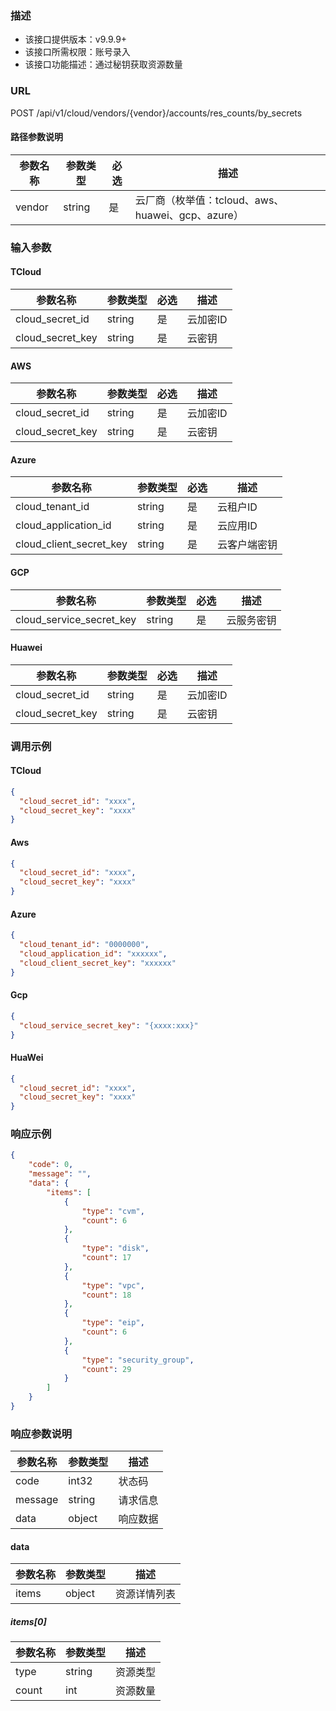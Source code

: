 ### 描述

- 该接口提供版本：v9.9.9+
- 该接口所需权限：账号录入
- 该接口功能描述：通过秘钥获取资源数量

### URL

POST /api/v1/cloud/vendors/{vendor}/accounts/res_counts/by_secrets

#### 路径参数说明

| 参数名称   | 参数类型   | 必选  | 描述                                   |
|--------|--------|-----|--------------------------------------|
| vendor | string | 是   | 云厂商（枚举值：tcloud、aws、huawei、gcp、azure） |

### 输入参数

#### TCloud

| 参数名称             | 参数类型   | 必选  | 描述    |
|------------------|--------|-----|-------|
| cloud_secret_id  | string | 是   | 云加密ID |
| cloud_secret_key | string | 是   | 云密钥   |

#### AWS

| 参数名称             | 参数类型   | 必选  | 描述    |
|------------------|--------|-----|-------|
| cloud_secret_id  | string | 是   | 云加密ID |
| cloud_secret_key | string | 是   | 云密钥   |

#### Azure

| 参数名称                    | 参数类型   | 必选  | 描述     |
|-------------------------|--------|-----|--------|
| cloud_tenant_id         | string | 是   | 云租户ID  |
| cloud_application_id    | string | 是   | 云应用ID  |
| cloud_client_secret_key | string | 是   | 云客户端密钥 |

#### GCP

| 参数名称                     | 参数类型   | 必选  | 描述    |
|--------------------------|--------|-----|-------|
| cloud_service_secret_key | string | 是   | 云服务密钥 |

#### Huawei

| 参数名称             | 参数类型   | 必选  | 描述    |
|------------------|--------|-----|-------|
| cloud_secret_id  | string | 是   | 云加密ID |
| cloud_secret_key | string | 是   | 云密钥   |

### 调用示例

#### TCloud

```json
{
  "cloud_secret_id": "xxxx",
  "cloud_secret_key": "xxxx"
}
```

#### Aws

```json
{
  "cloud_secret_id": "xxxx",
  "cloud_secret_key": "xxxx"
}
```

#### Azure

```json
{
  "cloud_tenant_id": "0000000",
  "cloud_application_id": "xxxxxx",
  "cloud_client_secret_key": "xxxxxx"
}
```

#### Gcp

```json
{
  "cloud_service_secret_key": "{xxxx:xxx}"
}
```

#### HuaWei

```json
{
  "cloud_secret_id": "xxxx",
  "cloud_secret_key": "xxxx"
}
```

### 响应示例

```json
{
    "code": 0,
    "message": "",
    "data": {
        "items": [
            {
                "type": "cvm",
                "count": 6
            },
            {
                "type": "disk",
                "count": 17
            },
            {
                "type": "vpc",
                "count": 18
            },
            {
                "type": "eip",
                "count": 6
            },
            {
                "type": "security_group",
                "count": 29
            }
        ]
    }
}
```

### 响应参数说明

| 参数名称    | 参数类型   | 描述   |
|---------|--------|------|
| code    | int32  | 状态码  |
| message | string | 请求信息 |
| data    | object | 响应数据 |

#### data
| 参数名称       | 参数类型         | 描述                                                               |
|------------|--------------|------------------------------------------------------------------|
| items  | object       | 资源详情列表                                                       |

##### items[0]
| 参数名称                     | 参数类型     | 描述      |
|--------------------------|----------|-------------|
| type                 | string   | 资源类型         |
| count                | int   | 资源数量         |